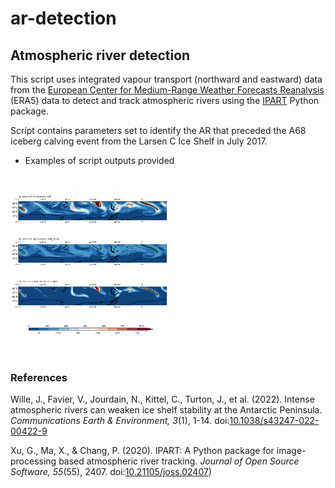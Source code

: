 # ar-detection

## Atmospheric river detection

This script uses integrated vapour transport (northward and eastward) data from the [European Center for Medium-Range Weather Forecasts Reanalysis](https://www.ecmwf.int/en/forecasts/dataset/ecmwf-reanalysis-v5) (ERA5) data to detect and track atmospheric rivers using the [IPART](https://ipart.readthedocs.io/en/latest/) Python package.

Script contains parameters set to identify the AR that preceded the A68 iceberg calving event from the Larsen C Ice Shelf in July 2017.
- Examples of script outputs provided

&nbsp;

  <img src="./outputs/AR_2017_07_04-05.gif" width="50%" height="50%"/>

&nbsp;
   
### References
Wille, J., Favier, V., Jourdain, N., Kittel, C., Turton, J., et al. (2022). Intense atmospheric rivers can weaken ice shelf stability at the Antarctic Peninsula. *Communications Earth & Environment, 3*(1), 1-14. doi:[10.1038/s43247-022-00422-9](https://www.nature.com/articles/s43247-022-00422-9)

Xu, G., Ma, X., & Chang, P. (2020). IPART: A Python package for image-processing based atmospheric river tracking. *Journal of Open Source Software, 55*(55), 2407. doi:[10.21105/joss.02407](https://doi.org/10.21105/joss.02407))
